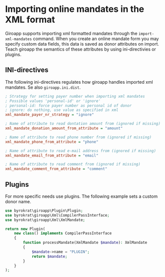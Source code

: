 # Importing online mandates in the XML format

Giroapp supports importing xml formatted mandates through the
`import-xml-mandates` command. When you create an online mandate form you may
specify custom data fields, this data is saved as donor attributes on import.
Teach giroapp the semantics of these attributes by using ini-directivies or
plugins.

## INI-directives

The following ini-directives regulates how giroapp handles imported xml mandates.
Se also `giroapp.ini.dist`.

```ini
; Strategy for setting payer number when importing xml mandates
; Possible values 'personal-id' or 'ignore'
; personal-id: force payer number as personal id of donor
; ignore: do nothing, use value as specified in xml
xml_mandate_payer_nr_strategy = "ignore"

; Name of attribute to read dontation amount from (ignored if missing)
xml_mandate_donation_amount_from_attribute = "amount"

; Name of attribute to read phone number from (ignored if missing)
xml_mandate_phone_from_attribute = "phone"

; Name of attribute to read e-mail address from (ignored if missing)
xml_mandate_email_from_attribute = "email"

; Name of attribute to read comment from (ignored if missing)
xml_mandate_comment_from_attribute = "comment"
```

## Plugins

For more specific needs use plugins. The following example sets a custom donor
name.

<!-- @example xml-customdata-plugin -->
```php
use byrokrat\giroapp\Plugin\Plugin;
use byrokrat\giroapp\Xml\CompilerPassInterface;
use byrokrat\giroapp\Xml\XmlMandate;

return new Plugin(
    new class() implements CompilerPassInterface
    {
        function processMandate(XmlMandate $mandate): XmlMandate
        {
            $mandate->name = "PLUGIN";
            return $mandate;
        }
    }
);
```
